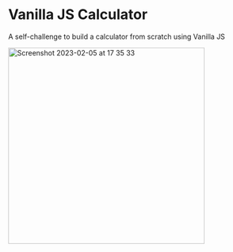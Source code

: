 # Vanilla JS Calculator

A self-challenge to build a calculator from scratch using Vanilla JS





<img width="396" alt="Screenshot 2023-02-05 at 17 35 33" src="https://user-images.githubusercontent.com/64133523/216832006-3003b39f-032c-46c6-8d3b-b62f6b923b09.png">
